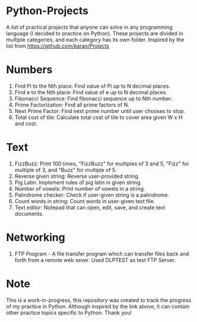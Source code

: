 # Python-Projects

A list of practical projects that anyone can solve in any programming language (I decided to practice on Python). These projects are divided in multiple categories, and each category has its own folder. Inspired by the list from https://github.com/karan/Projects

# Numbers
1. Find Pi to the Nth place: Find value of Pi up to N decimal places.
2. Find e to the Nth place: Find value of e up to N decimal places.
3. Fibonacci Sequence: Find fibonacci sequence up to Nth number.
4. Prime Factorization: Find all prime factors of N.
5. Next Prime Factor: Find next prime number until user chooses to stop.
6. Total cost of tile: Calculate total cost of tile to cover area given W x H and cost.

# Text
1. FizzBuzz: Print 100 times, "FizzBuzz" for multiples of 3 and 5, "Fizz" for multiple of 3, and "Buzz" for multiple of 5.
2. Reverse given string: Reverse user-provided string.
3. Pig Latin: Implement rules of pig latin in given string.
4. Number of vowels: Print number of vowels in a string.
5. Palindrome checker: Check if user-given string is a palindrome.
6. Count words in string: Count words in user-given text file.
7. Text editor: Notepad that can open, edit, save, and create text documents.

# Networking
1. FTP Program - A file transfer program which can transfer files back and forth from a remote web sever. Used DLPTEST as test FTP Server.

# Note
This is a work-in-progress, this repository was created to track the progress of my practice in Python. Although inspired by the link above, it can contain other practice topics specific to Python. Thank you!
